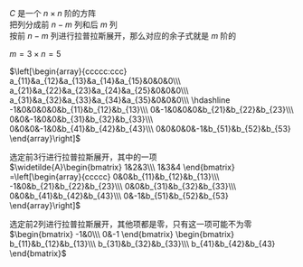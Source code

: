  $C$ 是一个 $n\times n$ 阶的方阵    
把列分成前 $n-m$ 列和后 $m$ 列    
按前 $n-m$ 列进行拉普拉斯展开，那么对应的余子式就是 $m$ 阶的    
    
 $m=3\times n=5$     
    
 $\left[\begin{array}{ccccc:ccc}    
a_{11}&a_{12}&a_{13}&a_{14}&a_{15}&0&0&0\\\     
a_{21}&a_{22}&a_{23}&a_{24}&a_{25}&0&0&0\\\     
a_{31}&a_{32}&a_{33}&a_{34}&a_{35}&0&0&0\\\     
\hdashline    
-1&0&0&0&0&b_{11}&b_{12}&b_{13}\\\     
0&-1&0&0&0&b_{21}&b_{22}&b_{23}\\\     
0&0&-1&0&0&b_{31}&b_{32}&b_{33}\\\     
0&0&0&-1&0&b_{41}&b_{42}&b_{43}\\\     
0&0&0&0&-1&b_{51}&b_{52}&b_{53}    
\end{array}\right]$     
    
选定前3行进行拉普拉斯展开，其中的一项    
 $\widetilde{A}\begin{bmatrix}    
1&2&3\\\     
1&3&4    
\end{bmatrix}    
=\left[\begin{array}{ccccc}    
0&0&b_{11}&b_{12}&b_{13}\\\     
-1&0&b_{21}&b_{22}&b_{23}\\\     
0&0&b_{31}&b_{32}&b_{33}\\\     
0&0&b_{41}&b_{42}&b_{43}\\\     
0&-1&b_{51}&b_{52}&b_{53}    
\end{array}\right]$     
    
选定前2列进行拉普拉斯展开，其他项都是零，只有这一项可能不为零    
 $\begin{bmatrix}    
-1&0\\\     
0&-1    
\end{bmatrix}    
\begin{bmatrix}    
b_{11}&b_{12}&b_{13}\\\     
b_{31}&b_{32}&b_{33}\\\     
b_{41}&b_{42}&b_{43}    
\end{bmatrix}$     
